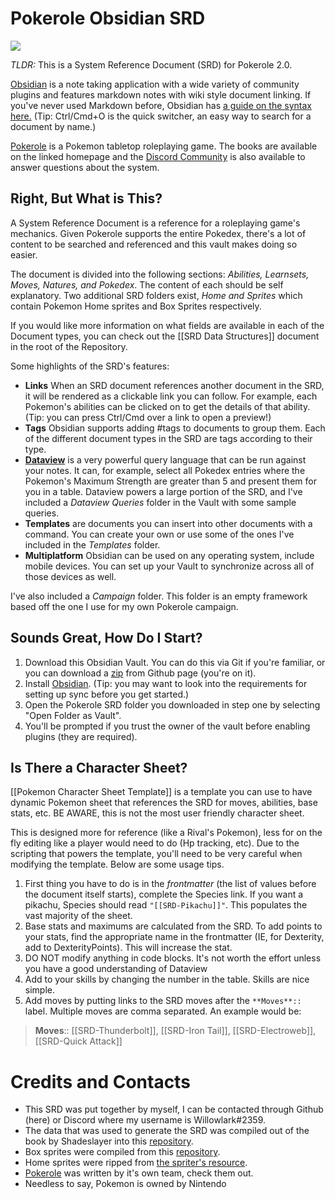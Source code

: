 # Pokerole Obsidian SRD

![](https://i.imgur.com/4ZpTthC.png)

*TLDR:* This is a System Reference Document (SRD) for Pokerole 2.0. 

[Obsidian](https://help.obsidian.md/Obsidian/Index) is a note taking application with a wide variety of community plugins and features markdown notes with wiki style document linking. If you've never used Markdown before, Obsidian has [a guide on the syntax here.](https://help.obsidian.md/How+to/Format+your+notes) (Tip: Ctrl/Cmd+O is the quick switcher, an easy way to search for a document by name.)

[Pokerole](https://www.pokeroleproject.com/) is a Pokemon tabletop roleplaying game. The books are available on the linked homepage and the [Discord Community](https://discord.gg/95DFpdMVcC) is also available to answer questions about the system. 

## Right, But What is This?

A System Reference Document is a reference for a roleplaying game's mechanics. Given Pokerole supports the entire Pokedex, there's a lot of content to be searched and referenced and this vault makes doing so easier. 

The document is divided into the following sections: *Abilities, Learnsets, Moves, Natures, and Pokedex*. The content of each should be self explanatory. Two additional SRD folders exist, *Home and Sprites* which contain Pokemon Home sprites and Box Sprites respectively. 

If you would like more information on what fields are available in each of the Document types, you can check out the [[SRD Data Structures]] document in the root of the Repository. 

Some highlights of the SRD's features: 

- **Links** When an SRD document references another document in the SRD, it will be rendered as a clickable link you can follow. For example, each Pokemon's abilities can be clicked on to get the details of that ability. (Tip: you can press Ctrl/Cmd over a link to open a preview!)
- **Tags** Obsidian supports adding \#tags to documents to group them. Each of the different document types in the SRD are tags according to their type. 
- **[Dataview](https://blacksmithgu.github.io/obsidian-dataview/)** is a very powerful query language that can be run against your notes. It can, for example, select all Pokedex entries where the Pokemon's Maximum Strength are greater than 5 and present them for you in a table. Dataview powers a large portion of the SRD, and I've included a *Dataview Queries* folder in the Vault with some sample queries. 
- **Templates** are documents you can insert into other documents with a command. You can create your own or use some of the ones I've included in the *Templates* folder.
- **Multiplatform** Obsidian can be used on any operating system, include mobile devices. You can set up your Vault to synchronize across all of those devices as well. 

I've also included a *Campaign* folder. This folder is an empty framework based off the one I use for my own Pokerole campaign. 

## Sounds Great, How Do I Start?

1. Download this Obsidian Vault. You can do this via Git if you're familiar, or you can download a [zip](https://github.com/Willowlark/PokeroleObsidianSRD/archive/refs/heads/master.zip) from Github page (you're on it).
2. Install [Obsidian](https://obsidian.md/). (Tip: you may want to look into the requirements for setting up sync before you get started.)
3. Open the Pokerole SRD folder you downloaded in step one by selecting "Open Folder as Vault". 
4. You'll be prompted if you trust the owner of the vault before enabling plugins (they are required). 

## Is There a Character Sheet?

[[Pokemon Character Sheet Template]] is a template you can use to have dynamic Pokemon sheet that references the SRD for moves, abilities, base stats, etc. BE AWARE, this is not the most user friendly character sheet. 

This is designed more for reference (like a Rival's Pokemon), less for on the fly editing like a player would need to do (Hp tracking, etc). Due to the scripting that powers the template, you'll need to be very careful when modifying the template. Below are some usage tips.

1. First thing you have to do is in the *frontmatter* (the list of values before the document itself starts), complete the Species link. If you want a pikachu, Species should read `"[[SRD-Pikachu]]"`. This populates the vast majority of the sheet.
2. Base stats and maximums are calculated from the SRD. To add points to your stats, find the appropriate name in the frontmatter (IE, for Dexterity, add to DexterityPoints). This will increase the stat.
3. DO NOT modify anything in code blocks. It's not worth the effort unless you have a good understanding of Dataview
4. Add to your skills by changing the number in the table. Skills are nice simple.
5. Add moves by putting links to the SRD moves after the `**Moves**::` label. Multiple moves are comma separated. An example would be:
> **Moves**:: [[SRD-Thunderbolt]], [[SRD-Iron Tail]], [[SRD-Electroweb]], [[SRD-Quick Attack]]

# Credits and Contacts

- This SRD was put together by myself, I can be contacted through Github (here) or Discord where my username is Willowlark#2359. 
- The data that was used to generate the SRD was compiled out of the book by Shadeslayer into this [repository](https://github.com/XShadeSlayerXx/PokeRole-Discord.py-Base). 
- Box sprites were compiled from this [repository](https://github.com/msikma/pokesprite).
- Home sprites were ripped from [the spriter's resource](https://www.spriters-resource.com/nintendo_switch/pokemonhome/).
- [Pokerole](https://www.pokeroleproject.com/) was written by it's own team, check them out.
- Needless to say, Pokemon is owned by Nintendo